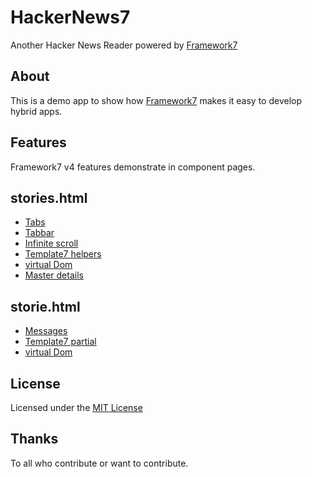 HackerNews7
===========

Another Hacker News Reader powered by [Framework7](https://github.com/nolimits4web/Framework7)

About
-----
This is a demo app to show how [Framework7](https://github.com/nolimits4web/Framework7) makes it easy to develop hybrid apps.

Features
--------

Framework7 v4 features demonstrate in component pages.

## stories.html

- [Tabs](http://framework7.io/docs/tabs.html)
- [Tabbar](http://framework7.io/docs/toolbar-tabbar.html)
- [Infinite scroll](http://framework7.io/docs/infinite-scroll.html)
- [Template7 helpers](http://idangero.us/template7)
- [virtual Dom](http://framework7.io/docs/router-component.html#virtual-dom)
- [Master details](http://framework7.io/docs/view.html#master-detail)

## storie.html

- [Messages](http://framework7.io/docs/messages.html)
- [Template7 partial](http://idangero.us/template7)
- [virtual Dom](http://framework7.io/docs/router-component.html#virtual-dom)

License
-------

Licensed under the [MIT License](https://guillaumebiton.github.com/HackerNews7/LICENSE)

Thanks
------

To all who contribute or want to contribute.